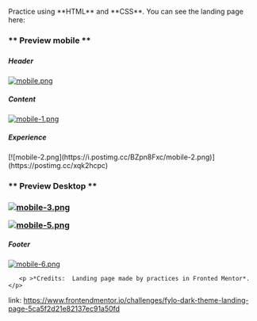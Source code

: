 <p>
	Practice using **HTML** and  **CSS**. You can see the landing page here:  
</p>

<h3>**	Preview mobile **<h3>

<h5>
Header
</h5>

[![mobile.png](https://i.postimg.cc/ncJNt9yB/mobile.png)](https://postimg.cc/QVffQCxd)

<h5>
Content
</h5>

[![mobile-1.png](https://i.postimg.cc/7Lnfmzr9/mobile-1.png)](https://postimg.cc/wt3qB7vR)

<h5>
Experience
</h5>
[![mobile-2.png](https://i.postimg.cc/BZpn8Fxc/mobile-2.png)](https://postimg.cc/xqk2hcpc)

<h3>**	Preview Desktop **<h3>

[![mobile-3.png](https://i.postimg.cc/52SXmrzT/mobile-3.png)](https://postimg.cc/75bPHmmn)

[![mobile-5.png](https://i.postimg.cc/Fst1Xvgw/mobile-5.png)](https://postimg.cc/Yj3tQJPx)

<h5>
Footer
</h5>

[![mobile-6.png](https://i.postimg.cc/wjmVTgSJ/mobile-6.png)](https://postimg.cc/75q7K8PY)

       <p >*Credits:  Landing page made by practices in Fronted Mentor*.</p> 

link: https://www.frontendmentor.io/challenges/fylo-dark-theme-landing-page-5ca5f2d21e82137ec91a50fd